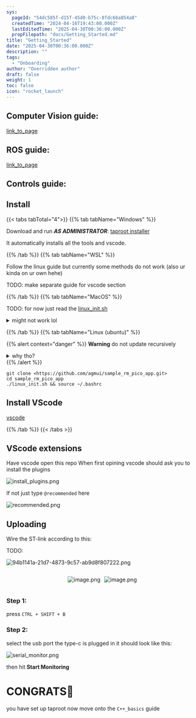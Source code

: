 ```yaml
---
sys:
  pageId: "54dc585f-d15f-45d0-b75c-8fdc66a854a8"
  createdTime: "2024-04-16T19:43:00.000Z"
  lastEditedTime: "2025-04-30T00:36:00.000Z"
  propFilepath: "docs/Getting_Started.md"
title: "Getting_Started"
date: "2025-04-30T00:36:00.000Z"
description: ""
tags:
  - "Onboarding"
author: "Overridden author"
draft: false
weight: 1
toc: false
icon: "rocket_launch"
---
```


## Computer Vision guide:

[link_to_page](86d45bc0-388b-4d26-8848-44f255f73d0e)

## ROS guide:

[link_to_page](3c76c1de-ec8f-46d6-8b0a-294005edc2d5)

## Controls guide:

## Install

{{< tabs tabTotal="4">}}
{{% tab tabName="Windows" %}}

Download and run _**AS ADMINISTRATOR**_: [taproot installer](https://github.com/Thornbots/TeachingFreshies/releases/tag/1.0)

It automatically installs all the tools and vscode.

{{% /tab %}}
{{% tab tabName="WSL" %}}

Follow the linux guide but currently some methods do not work (also ur kinda on ur own hehe)

TODO: make separate guide for vscode section

{{% /tab %}}
{{% tab tabName="MacOS" %}}

TODO: for now just read the [linux_init.sh](https://github.com/agmui/sample_rm_pico_app/blob/main/linux_init.sh)

<details>
<summary>might not work lol</summary>

`brew install libusb pkg-config`

Next install: [vscode](https://code.visualstudio.com/Download)

</details>

{{% /tab %}}
{{% tab tabName="Linux (ubuntu)" %}}

{{% alert context="danger" %}}
**Warning** do not update recursively
<details>
<summary>why tho?</summary>
There are some submodules that may go on for a while (like tinyusb) and I highly
recommend you don't need to get them.
If you want to see what submodules I update just look in `linux_init.sh`
</details>
{{% /alert %}}

```shell
git clone <https://github.com/agmui/sample_rm_pico_app.git>
cd sample_rm_pico_app
./linux_init.sh && source ~/.bashrc
```

## Install VScode

[vscode](https://code.visualstudio.com/Download)

{{% /tab %}}
{{< /tabs >}}

## VScode extensions

Have vscode open this repo
When first opining vscode should ask you to install the plugins

![install_plugins.png](https://prod-files-secure.s3.us-west-2.amazonaws.com/d518164a-d88e-44d1-a4ee-3adb3bd8bce0/89bd30f0-1825-4e77-867b-0a41ce370880/install_plugins.png?X-Amz-Algorithm=AWS4-HMAC-SHA256&X-Amz-Content-Sha256=UNSIGNED-PAYLOAD&X-Amz-Credential=ASIAZI2LB4663PEHNZNU%2F20250726%2Fus-west-2%2Fs3%2Faws4_request&X-Amz-Date=20250726T230850Z&X-Amz-Expires=3600&X-Amz-Security-Token=IQoJb3JpZ2luX2VjED0aCXVzLXdlc3QtMiJIMEYCIQCH6KTc%2Ff3G%2BNm5rYy5DeEOiJwPE0SgcJ8fBbDf6pSAjwIhAKt%2Bm9i%2F%2Ba5KTUGomfeXjRpU0BDVSsEGyqnfBzOEjxtbKv8DCGYQABoMNjM3NDIzMTgzODA1Igx85yMCr7kivmeSH0sq3AOlkJeik1GgWRZHZOsIMRFJHafCkQ5Sr%2Bec6lJQoeghcRzg9v%2FQqJcJVisHfykd9v3kMbPOwFa0nR5%2BESCbM86rRVpnsPfkqvAZtQjuoFC321KNc3mYPTiKmzV5i1iFRYOr0%2FDOVX70uWXh4ljfTaERwTZI4Ly5Er9GMYPhZH3q257ks04s%2FV%2FMudME7V5GYMbgsRuzm0Xgx42Cyv5fohV9DQDp%2BVZ7hj8EefDvXj2c%2FZrQj8rv7UHrOdvjfiiYR0L0khqzthGEBUHDgd3qEMOH8UnBAG3c1zubQc4ptb0FLd4sZRt8Cr8mXsLSJ9BiNf9xeEnRXgodL4I8dvMUsDop3dpbtgTgEDc6OLsriNRs59Kch58MkVDo%2FA9%2BPlXkP4eEPw1XZfPq7uNp5sqMoUTymTs1TShQi4OGDjCyc05tOZ%2B2aNwiShtruqDwb%2FFElHLL3y%2BlcD2bgnnCxc%2B8g5Y0Tk6sa50sQETGCK58CLuIX63X1f%2B64ggUIInGtsGLdXyWQUMczKjePiY38x6BVcTifsb3miWiJuVpxgjqCvTv9JOV1zPQMfAoAAM6IiSpqrnuOkGy9tcjM%2FDrHdXFFLiV12fUp2r6PbqzTjRACYsUMTrvPRVwjAKRjxfXADD2%2F5TEBjqkARqWTa%2F5%2B60WBhgsxxXv5G%2BAyl8XlS8TIjjxxvvU6mPGpfxVIvAxh%2FDRcKBLErfMyGIeH6PnPyy3HSRPlw9nrQvTaIaFiZeq26VH%2F2rHRons0mzHy8MXvf8FSItK51NMgaSyXoq4xVuqf1ZWyrx9YtsK7gOQj%2B2y4UctvxEmLkbyPC2N8Q9BHYxKhrZksyzUqeaIOnye4x%2FvClgVznb1ltN9jwa3&X-Amz-Signature=944eda20114ca48c60ff467885e10a61df52893769a63778ece6a825c3b68d3b&X-Amz-SignedHeaders=host&x-amz-checksum-mode=ENABLED&x-id=GetObject)

If not just type `@recommended` here  

![recommended.png](https://prod-files-secure.s3.us-west-2.amazonaws.com/d518164a-d88e-44d1-a4ee-3adb3bd8bce0/61e661e9-5d85-4dfc-be0d-8d2097a5e793/recommended.png?X-Amz-Algorithm=AWS4-HMAC-SHA256&X-Amz-Content-Sha256=UNSIGNED-PAYLOAD&X-Amz-Credential=ASIAZI2LB4663PEHNZNU%2F20250726%2Fus-west-2%2Fs3%2Faws4_request&X-Amz-Date=20250726T230850Z&X-Amz-Expires=3600&X-Amz-Security-Token=IQoJb3JpZ2luX2VjED0aCXVzLXdlc3QtMiJIMEYCIQCH6KTc%2Ff3G%2BNm5rYy5DeEOiJwPE0SgcJ8fBbDf6pSAjwIhAKt%2Bm9i%2F%2Ba5KTUGomfeXjRpU0BDVSsEGyqnfBzOEjxtbKv8DCGYQABoMNjM3NDIzMTgzODA1Igx85yMCr7kivmeSH0sq3AOlkJeik1GgWRZHZOsIMRFJHafCkQ5Sr%2Bec6lJQoeghcRzg9v%2FQqJcJVisHfykd9v3kMbPOwFa0nR5%2BESCbM86rRVpnsPfkqvAZtQjuoFC321KNc3mYPTiKmzV5i1iFRYOr0%2FDOVX70uWXh4ljfTaERwTZI4Ly5Er9GMYPhZH3q257ks04s%2FV%2FMudME7V5GYMbgsRuzm0Xgx42Cyv5fohV9DQDp%2BVZ7hj8EefDvXj2c%2FZrQj8rv7UHrOdvjfiiYR0L0khqzthGEBUHDgd3qEMOH8UnBAG3c1zubQc4ptb0FLd4sZRt8Cr8mXsLSJ9BiNf9xeEnRXgodL4I8dvMUsDop3dpbtgTgEDc6OLsriNRs59Kch58MkVDo%2FA9%2BPlXkP4eEPw1XZfPq7uNp5sqMoUTymTs1TShQi4OGDjCyc05tOZ%2B2aNwiShtruqDwb%2FFElHLL3y%2BlcD2bgnnCxc%2B8g5Y0Tk6sa50sQETGCK58CLuIX63X1f%2B64ggUIInGtsGLdXyWQUMczKjePiY38x6BVcTifsb3miWiJuVpxgjqCvTv9JOV1zPQMfAoAAM6IiSpqrnuOkGy9tcjM%2FDrHdXFFLiV12fUp2r6PbqzTjRACYsUMTrvPRVwjAKRjxfXADD2%2F5TEBjqkARqWTa%2F5%2B60WBhgsxxXv5G%2BAyl8XlS8TIjjxxvvU6mPGpfxVIvAxh%2FDRcKBLErfMyGIeH6PnPyy3HSRPlw9nrQvTaIaFiZeq26VH%2F2rHRons0mzHy8MXvf8FSItK51NMgaSyXoq4xVuqf1ZWyrx9YtsK7gOQj%2B2y4UctvxEmLkbyPC2N8Q9BHYxKhrZksyzUqeaIOnye4x%2FvClgVznb1ltN9jwa3&X-Amz-Signature=7b85a7346637658b011be9cd7e17d539e1559b31db814869a1b10516c587386f&X-Amz-SignedHeaders=host&x-amz-checksum-mode=ENABLED&x-id=GetObject)

## Uploading

Wire the ST-link according to this:

TODO:

![94b1141a-21d7-4873-9c57-ab9d8f807222.png](https://prod-files-secure.s3.us-west-2.amazonaws.com/d518164a-d88e-44d1-a4ee-3adb3bd8bce0/e5fad17d-ab82-4300-9f4c-505ab4b1202c/94b1141a-21d7-4873-9c57-ab9d8f807222.png?X-Amz-Algorithm=AWS4-HMAC-SHA256&X-Amz-Content-Sha256=UNSIGNED-PAYLOAD&X-Amz-Credential=ASIAZI2LB4663PEHNZNU%2F20250726%2Fus-west-2%2Fs3%2Faws4_request&X-Amz-Date=20250726T230850Z&X-Amz-Expires=3600&X-Amz-Security-Token=IQoJb3JpZ2luX2VjED0aCXVzLXdlc3QtMiJIMEYCIQCH6KTc%2Ff3G%2BNm5rYy5DeEOiJwPE0SgcJ8fBbDf6pSAjwIhAKt%2Bm9i%2F%2Ba5KTUGomfeXjRpU0BDVSsEGyqnfBzOEjxtbKv8DCGYQABoMNjM3NDIzMTgzODA1Igx85yMCr7kivmeSH0sq3AOlkJeik1GgWRZHZOsIMRFJHafCkQ5Sr%2Bec6lJQoeghcRzg9v%2FQqJcJVisHfykd9v3kMbPOwFa0nR5%2BESCbM86rRVpnsPfkqvAZtQjuoFC321KNc3mYPTiKmzV5i1iFRYOr0%2FDOVX70uWXh4ljfTaERwTZI4Ly5Er9GMYPhZH3q257ks04s%2FV%2FMudME7V5GYMbgsRuzm0Xgx42Cyv5fohV9DQDp%2BVZ7hj8EefDvXj2c%2FZrQj8rv7UHrOdvjfiiYR0L0khqzthGEBUHDgd3qEMOH8UnBAG3c1zubQc4ptb0FLd4sZRt8Cr8mXsLSJ9BiNf9xeEnRXgodL4I8dvMUsDop3dpbtgTgEDc6OLsriNRs59Kch58MkVDo%2FA9%2BPlXkP4eEPw1XZfPq7uNp5sqMoUTymTs1TShQi4OGDjCyc05tOZ%2B2aNwiShtruqDwb%2FFElHLL3y%2BlcD2bgnnCxc%2B8g5Y0Tk6sa50sQETGCK58CLuIX63X1f%2B64ggUIInGtsGLdXyWQUMczKjePiY38x6BVcTifsb3miWiJuVpxgjqCvTv9JOV1zPQMfAoAAM6IiSpqrnuOkGy9tcjM%2FDrHdXFFLiV12fUp2r6PbqzTjRACYsUMTrvPRVwjAKRjxfXADD2%2F5TEBjqkARqWTa%2F5%2B60WBhgsxxXv5G%2BAyl8XlS8TIjjxxvvU6mPGpfxVIvAxh%2FDRcKBLErfMyGIeH6PnPyy3HSRPlw9nrQvTaIaFiZeq26VH%2F2rHRons0mzHy8MXvf8FSItK51NMgaSyXoq4xVuqf1ZWyrx9YtsK7gOQj%2B2y4UctvxEmLkbyPC2N8Q9BHYxKhrZksyzUqeaIOnye4x%2FvClgVznb1ltN9jwa3&X-Amz-Signature=f0838ae4f3c91bf40ec73b2384c4c7433ef21ebfd1a52d4ace8b27a44653d6ae&X-Amz-SignedHeaders=host&x-amz-checksum-mode=ENABLED&x-id=GetObject)

<div style="display: flex;flex-direction: row; column-gap:10px; max-width: 630px;justify-content: center;">
<div>

![image.png](https://prod-files-secure.s3.us-west-2.amazonaws.com/d518164a-d88e-44d1-a4ee-3adb3bd8bce0/210ecb78-1116-4d7b-b9b7-2292f66fa2c2/image.png?X-Amz-Algorithm=AWS4-HMAC-SHA256&X-Amz-Content-Sha256=UNSIGNED-PAYLOAD&X-Amz-Credential=ASIAZI2LB466RW3VMLYJ%2F20250726%2Fus-west-2%2Fs3%2Faws4_request&X-Amz-Date=20250726T230851Z&X-Amz-Expires=3600&X-Amz-Security-Token=IQoJb3JpZ2luX2VjED0aCXVzLXdlc3QtMiJIMEYCIQCWbhoBmZ2Soi%2F4xphkEjOH6vKstF%2Fj04LuLmo%2Fi4qLEgIhAJk6WyXGx6s08OCXHQzqJIDwi8e3G6NNpYECNsEG74B0Kv8DCGYQABoMNjM3NDIzMTgzODA1IgzvA8ROZljlYjKft0Aq3AMBi8mFPjCel341yVTTLdk1a53snYlWUotb%2BsqFcM3Ce8chjv%2BWpq9G3uFLnTuAhzB4Z25XFseYbrBOqBRQZNhgpteA%2BnKaZneHrGAokUp2ggX5xbM5zPYGV84ExwFx%2F1uXAivzM2wf1zG1WwVYxQiUdOW6RjHakF%2BO8DTjV6wKgJx16EEoUpsL0QkToXnq5HU0BDeyADSoiI2b%2FQexpZmvrZxYc1l%2FzkWgAmxoSwMeaQRzSt8RcyL41PLsny533RnN%2B42g0mPrEBc%2FAqfe%2Fn8%2By4%2F%2FvBVKpM2LgDhV1Q0uzkxxgEkEgi0quNH7FWOyeDYQiPohZI7fwkr%2FANF2YmJcmBsgcabL6P9%2FD%2F4m0nQtBTIaS%2FRN2dML18AjhX4uttE3IOAxbP%2BK2IghNwh65Dpxr95kyjaYg3qI%2BxS1keWcwuJjGsGU0Wrr1DJ9iY51D7fud36%2BSk2xoRve38JYgj3MbsNrd5XCxDfJ4Qz3t0S6y0I8rDSK8tf%2FsW9dXAPHDYVzD5cSS2RhED62xFRW177Z%2FWYUq3nPGrEvm9YsMmoO4p0SbXCT9Zw1YPAzdscLcBqmdDuYNITZCp%2BcnMRA8iEVTsGFahoxeeUmG%2BHm%2BIcRhY1Jc6n3LM8jnnxjDzDv%2FpTEBjqkAdk2VlXN3kBpgA252169AXxN93tUJ%2BJmOwShe1ZDRrk1uq%2F2gLxJd%2FLpisAhkQwJyJZlOWjj0xKiHdjODyQHSHF3s5Bfh3taLhxDewG5bTKwi6esp%2BN5eHIi%2BBv0TORc35jjV%2FT%2B%2FhcZe8HikCpEBSm7AM76qjjrSvPE2yaff8CohwJCe7yzg6QMzT6PYqduJbzkV6eUGIYA2K5eFWigYs4%2BSHoI&X-Amz-Signature=3446ec4e03f19f6e6a2b54f54554920150d28fa733c8e9666cef4253f671938f&X-Amz-SignedHeaders=host&x-amz-checksum-mode=ENABLED&x-id=GetObject)

</div>
<div>

![image.png](https://prod-files-secure.s3.us-west-2.amazonaws.com/d518164a-d88e-44d1-a4ee-3adb3bd8bce0/33a0fd0f-8ca6-4a86-8e09-26e95ded1fff/image.png?X-Amz-Algorithm=AWS4-HMAC-SHA256&X-Amz-Content-Sha256=UNSIGNED-PAYLOAD&X-Amz-Credential=ASIAZI2LB4665UNB66KR%2F20250726%2Fus-west-2%2Fs3%2Faws4_request&X-Amz-Date=20250726T230852Z&X-Amz-Expires=3600&X-Amz-Security-Token=IQoJb3JpZ2luX2VjED0aCXVzLXdlc3QtMiJIMEYCIQCxYg%2FZ5LlSNBiRru5fFqoahxvyAGd5cXpx2%2F7rxzW9ZwIhAOXziv6O57K35DDyNi%2FGXv20b0LhT%2FRk3eltPExpJZLmKv8DCGYQABoMNjM3NDIzMTgzODA1Igzle4qnUMs65DtZMBQq3ANRGcH%2BQXSH2Dti1ueV0o18uuDGoAe%2FdsmqUHLzG%2BeaoBMoKkeYwk12YW6kIv3tLF9tj3dVqNZDMBqLudNZwUumXrlE%2BuF9EtqEig29kIT4Fy02UoH0%2BZhCvTogZLRkJhV0sjkakZNDrslb0FyNPEO7OkX9RJgNJbQxqAQQGYD%2B5zvCgVbh1WoPBQt%2FN2xOQ9Wls9thR%2FRuSfcIBjaQIPfGaCGbF1ilYfzkolnEjQOmZ9JoNtp0YHejYuUdW8gCcF6GRnE1ywwXI03FUmdFMmYtCNzw59wgAykTOOo5rCfVfau4a06VYSakWqszntUPLbxwmFZK5HaEt5jz5fb7212xAvRPils%2B4yhJ%2FXx0UfzfdWCdXCTIup7Q2snbwoH5yNmTlseMXVW7keQaHt2jxp3feCtd8WUKs6UMmfCFXeykYF0SuIwYVRDvFNZmtH%2BjWKkb0qLgmPAiDU7j3qzgZgJb2TVIP8ataXelkPaHh4m6pX2gkkcpQIkgzqSBthd3r%2FieFVwAU0MwSukamUXfz%2By3XUI4ItBWl1lvvH3uV7MKziPHjrCmk5sbD1Xa2HVHNdLzNBRUa7jewYxwHJATAsOS1%2FNsxrDiMrERJd6gkHGh23ifvXxiz5%2FlQBPcdDCR%2F5TEBjqkAcek8Az6Pgf7RsPty1cKVOP%2FWmfv5nz9lOE%2F1qb5DNUzjC1O1MQpFpN6zDOXfSIYWKzabybHOfo6nj29ATu5gDeKtDw17IzctvkfWvZPfI83E1LgQ9fgJIvntJOyG2aEmPFpGx8poNRJfROwOHm4zQfMFQyFEbSrfTuM7CQwEjKXl1oAeM3YGPCoMPeY%2FePvoXL7LAU4DY2%2Fl8tIkBqNW9dcciER&X-Amz-Signature=750c23300c8c406595828f1fc2857c2eaf79ead284aa62cd5c0b2cfaa53bb441&X-Amz-SignedHeaders=host&x-amz-checksum-mode=ENABLED&x-id=GetObject)

</div>
</div>

### Step 1:

press `CTRL + SHIFT + B`

### Step 2:

select the usb port the type-c is plugged in it should look like this:

![serial_monitor.png](https://prod-files-secure.s3.us-west-2.amazonaws.com/d518164a-d88e-44d1-a4ee-3adb3bd8bce0/f03f4774-05d4-4393-b6a0-d5efb6d315ab/serial_monitor.png?X-Amz-Algorithm=AWS4-HMAC-SHA256&X-Amz-Content-Sha256=UNSIGNED-PAYLOAD&X-Amz-Credential=ASIAZI2LB4663PEHNZNU%2F20250726%2Fus-west-2%2Fs3%2Faws4_request&X-Amz-Date=20250726T230850Z&X-Amz-Expires=3600&X-Amz-Security-Token=IQoJb3JpZ2luX2VjED0aCXVzLXdlc3QtMiJIMEYCIQCH6KTc%2Ff3G%2BNm5rYy5DeEOiJwPE0SgcJ8fBbDf6pSAjwIhAKt%2Bm9i%2F%2Ba5KTUGomfeXjRpU0BDVSsEGyqnfBzOEjxtbKv8DCGYQABoMNjM3NDIzMTgzODA1Igx85yMCr7kivmeSH0sq3AOlkJeik1GgWRZHZOsIMRFJHafCkQ5Sr%2Bec6lJQoeghcRzg9v%2FQqJcJVisHfykd9v3kMbPOwFa0nR5%2BESCbM86rRVpnsPfkqvAZtQjuoFC321KNc3mYPTiKmzV5i1iFRYOr0%2FDOVX70uWXh4ljfTaERwTZI4Ly5Er9GMYPhZH3q257ks04s%2FV%2FMudME7V5GYMbgsRuzm0Xgx42Cyv5fohV9DQDp%2BVZ7hj8EefDvXj2c%2FZrQj8rv7UHrOdvjfiiYR0L0khqzthGEBUHDgd3qEMOH8UnBAG3c1zubQc4ptb0FLd4sZRt8Cr8mXsLSJ9BiNf9xeEnRXgodL4I8dvMUsDop3dpbtgTgEDc6OLsriNRs59Kch58MkVDo%2FA9%2BPlXkP4eEPw1XZfPq7uNp5sqMoUTymTs1TShQi4OGDjCyc05tOZ%2B2aNwiShtruqDwb%2FFElHLL3y%2BlcD2bgnnCxc%2B8g5Y0Tk6sa50sQETGCK58CLuIX63X1f%2B64ggUIInGtsGLdXyWQUMczKjePiY38x6BVcTifsb3miWiJuVpxgjqCvTv9JOV1zPQMfAoAAM6IiSpqrnuOkGy9tcjM%2FDrHdXFFLiV12fUp2r6PbqzTjRACYsUMTrvPRVwjAKRjxfXADD2%2F5TEBjqkARqWTa%2F5%2B60WBhgsxxXv5G%2BAyl8XlS8TIjjxxvvU6mPGpfxVIvAxh%2FDRcKBLErfMyGIeH6PnPyy3HSRPlw9nrQvTaIaFiZeq26VH%2F2rHRons0mzHy8MXvf8FSItK51NMgaSyXoq4xVuqf1ZWyrx9YtsK7gOQj%2B2y4UctvxEmLkbyPC2N8Q9BHYxKhrZksyzUqeaIOnye4x%2FvClgVznb1ltN9jwa3&X-Amz-Signature=fa748794a98f3d3e84a9180618fb4325ba669b13caa6ba180dc2d47e9a07dabd&X-Amz-SignedHeaders=host&x-amz-checksum-mode=ENABLED&x-id=GetObject)

then hit **Start Monitoring**

# CONGRATS🎉

you have set up taproot now move onto the `C++_basics` guide
